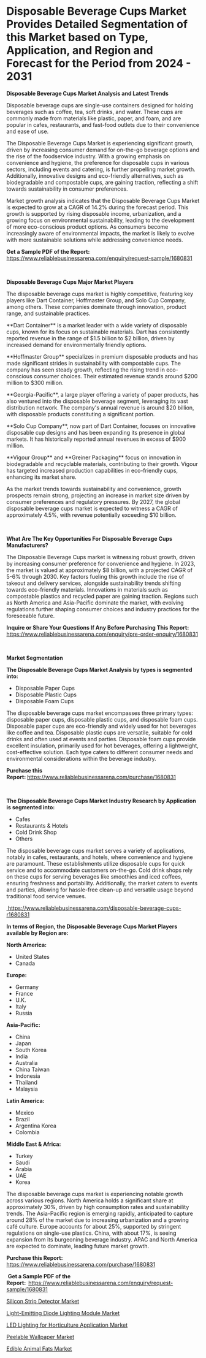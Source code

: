 <p><h1>Disposable Beverage Cups Market Provides Detailed Segmentation of this Market based on Type, Application, and Region and Forecast for the Period from 2024 - 2031</h1></p><p><strong>Disposable Beverage Cups Market Analysis and Latest Trends</strong></p>
<p><p>Disposable beverage cups are single-use containers designed for holding beverages such as coffee, tea, soft drinks, and water. These cups are commonly made from materials like plastic, paper, and foam, and are popular in cafes, restaurants, and fast-food outlets due to their convenience and ease of use.</p><p>The Disposable Beverage Cups Market is experiencing significant growth, driven by increasing consumer demand for on-the-go beverage options and the rise of the foodservice industry. With a growing emphasis on convenience and hygiene, the preference for disposable cups in various sectors, including events and catering, is further propelling market growth. Additionally, innovative designs and eco-friendly alternatives, such as biodegradable and compostable cups, are gaining traction, reflecting a shift towards sustainability in consumer preferences.</p><p>Market growth analysis indicates that the Disposable Beverage Cups Market is expected to grow at a CAGR of 14.2% during the forecast period. This growth is supported by rising disposable income, urbanization, and a growing focus on environmental sustainability, leading to the development of more eco-conscious product options. As consumers become increasingly aware of environmental impacts, the market is likely to evolve with more sustainable solutions while addressing convenience needs.</p></p>
<p><strong>Get a Sample PDF of the Report:&nbsp;</strong> <a href="https://www.reliablebusinessarena.com/enquiry/request-sample/1680831?utm_campaign=1282&utm_medium=2&utm_source=Github&utm_content=ia&utm_term=04102024&utm_id=disposable-beverage-cups">https://www.reliablebusinessarena.com/enquiry/request-sample/1680831</a></p>
<p>&nbsp;</p>
<p><strong>Disposable Beverage Cups Major Market Players</strong></p>
<p><p>The disposable beverage cups market is highly competitive, featuring key players like Dart Container, Hoffmaster Group, and Solo Cup Company, among others. These companies dominate through innovation, product range, and sustainable practices.</p><p>**Dart Container** is a market leader with a wide variety of disposable cups, known for its focus on sustainable materials. Dart has consistently reported revenue in the range of $1.5 billion to $2 billion, driven by increased demand for environmentally friendly options.</p><p>**Hoffmaster Group** specializes in premium disposable products and has made significant strides in sustainability with compostable cups. The company has seen steady growth, reflecting the rising trend in eco-conscious consumer choices. Their estimated revenue stands around $200 million to $300 million.</p><p>**Georgia-Pacific**, a large player offering a variety of paper products, has also ventured into the disposable beverage segment, leveraging its vast distribution network. The company's annual revenue is around $20 billion, with disposable products constituting a significant portion.</p><p>**Solo Cup Company**, now part of Dart Container, focuses on innovative disposable cup designs and has been expanding its presence in global markets. It has historically reported annual revenues in excess of $900 million.</p><p>**Vigour Group** and **Greiner Packaging** focus on innovation in biodegradable and recyclable materials, contributing to their growth. Vigour has targeted increased production capabilities in eco-friendly cups, enhancing its market share.</p><p>As the market trends towards sustainability and convenience, growth prospects remain strong, projecting an increase in market size driven by consumer preferences and regulatory pressures. By 2027, the global disposable beverage cups market is expected to witness a CAGR of approximately 4.5%, with revenue potentially exceeding $10 billion.</p></p>
<p>&nbsp;</p>
<p><strong>What Are The Key Opportunities For Disposable Beverage Cups Manufacturers?</strong></p>
<p><p>The Disposable Beverage Cups market is witnessing robust growth, driven by increasing consumer preference for convenience and hygiene. In 2023, the market is valued at approximately $8 billion, with a projected CAGR of 5-6% through 2030. Key factors fueling this growth include the rise of takeout and delivery services, alongside sustainability trends shifting towards eco-friendly materials. Innovations in materials such as compostable plastics and recycled paper are gaining traction. Regions such as North America and Asia-Pacific dominate the market, with evolving regulations further shaping consumer choices and industry practices for the foreseeable future.</p></p>
<p><strong>Inquire or Share Your Questions If Any Before Purchasing This Report:</strong> <a href="https://www.reliablebusinessarena.com/enquiry/pre-order-enquiry/1680831?utm_campaign=1282&utm_medium=2&utm_source=Github&utm_content=ia&utm_term=04102024&utm_id=disposable-beverage-cups">https://www.reliablebusinessarena.com/enquiry/pre-order-enquiry/1680831</a></p>
<p>&nbsp;</p>
<p><strong>Market Segmentation</strong></p>
<p><strong>The Disposable Beverage Cups Market Analysis by types is segmented into:</strong></p>
<p><ul><li>Disposable Paper Cups</li><li>Disposable Plastic Cups</li><li>Disposable Foam Cups</li></ul></p>
<p><p>The disposable beverage cups market encompasses three primary types: disposable paper cups, disposable plastic cups, and disposable foam cups. Disposable paper cups are eco-friendly and widely used for hot beverages like coffee and tea. Disposable plastic cups are versatile, suitable for cold drinks and often used at events and parties. Disposable foam cups provide excellent insulation, primarily used for hot beverages, offering a lightweight, cost-effective solution. Each type caters to different consumer needs and environmental considerations within the beverage industry.</p></p>
<p><strong>Purchase this Report:&nbsp;</strong><a href="https://www.reliablebusinessarena.com/purchase/1680831?utm_campaign=1282&utm_medium=2&utm_source=Github&utm_content=ia&utm_term=04102024&utm_id=disposable-beverage-cups">https://www.reliablebusinessarena.com/purchase/1680831</a></p>
<p>&nbsp;</p>
<p><strong>The Disposable Beverage Cups Market Industry Research by Application is segmented into:</strong></p>
<p><ul><li>Cafes</li><li>Restaurants & Hotels</li><li>Cold Drink Shop</li><li>Others</li></ul></p>
<p><p>The disposable beverage cups market serves a variety of applications, notably in cafes, restaurants, and hotels, where convenience and hygiene are paramount. These establishments utilize disposable cups for quick service and to accommodate customers on-the-go. Cold drink shops rely on these cups for serving beverages like smoothies and iced coffees, ensuring freshness and portability. Additionally, the market caters to events and parties, allowing for hassle-free clean-up and versatile usage beyond traditional food service venues.</p></p>
<p><a href="https://www.reliablebusinessarena.com/disposable-beverage-cups-r1680831?utm_campaign=1282&utm_medium=2&utm_source=Github&utm_content=ia&utm_term=04102024&utm_id=disposable-beverage-cups">&nbsp;https://www.reliablebusinessarena.com/disposable-beverage-cups-r1680831</a></p>
<p><strong>In terms of Region, the Disposable Beverage Cups Market Players available by Region are:</strong></p>
<p>
    <p> <strong> North America: </strong>
        <ul>
            <li>United States</li>
            <li>Canada</li>
        </ul>
        </p> 
    <p> <strong> Europe: </strong>
        <ul>
            <li>Germany</li>
            <li>France</li>
            <li>U.K.</li>
            <li>Italy</li>
            <li>Russia</li>
        </ul>
        </p> 
    <p> <strong> Asia-Pacific: </strong>
        <ul>
            <li>China</li>
            <li>Japan</li>
            <li>South Korea</li>
            <li>India</li>
            <li>Australia</li>
            <li>China Taiwan</li>
            <li>Indonesia</li>
            <li>Thailand</li>
            <li>Malaysia</li>
        </ul>
        </p> 
    <p> <strong> Latin America: </strong>
        <ul>
            <li>Mexico</li>
            <li>Brazil</li>
            <li>Argentina Korea</li>
            <li>Colombia</li>
        </ul>
        </p> 
    <p> <strong> Middle East & Africa: </strong>
        <ul>
            <li>Turkey</li>
            <li>Saudi</li>
            <li>Arabia</li>
            <li>UAE</li>
            <li>Korea</li>
        </ul>
    </p>
    </p>
<p><p>The disposable beverage cups market is experiencing notable growth across various regions. North America holds a significant share at approximately 30%, driven by high consumption rates and sustainability trends. The Asia-Pacific region is emerging rapidly, anticipated to capture around 28% of the market due to increasing urbanization and a growing café culture. Europe accounts for about 25%, supported by stringent regulations on single-use plastics. China, with about 17%, is seeing expansion from its burgeoning beverage industry. APAC and North America are expected to dominate, leading future market growth.</p></p>
<p><strong>Purchase this Report: </strong><a href="https://www.reliablebusinessarena.com/purchase/1680831?utm_campaign=1282&utm_medium=2&utm_source=Github&utm_content=ia&utm_term=04102024&utm_id=disposable-beverage-cups">https://www.reliablebusinessarena.com/purchase/1680831</a></p>
<p>&nbsp;<strong>Get a Sample PDF of the Report:&nbsp;&nbsp;</strong><a href="https://www.reliablebusinessarena.com/enquiry/request-sample/1680831?utm_campaign=1282&utm_medium=2&utm_source=Github&utm_content=ia&utm_term=04102024&utm_id=disposable-beverage-cups">https://www.reliablebusinessarena.com/enquiry/request-sample/1680831</a></p>
<p><strong></strong></p>
<p><p><a href="https://www.linkedin.com/pulse/key-drivers-silicon-strip-detector-market-trends-future-w8tye?utm_campaign=1282&utm_medium=2&utm_source=Github&utm_content=ia&utm_term=04102024&utm_id=disposable-beverage-cups">Silicon Strip Detector Market</a></p><p><a href="https://issuu.com/reportprime-2/docs/light-emitting-diode-lighting-modul_c6a40eebc9935e?utm_campaign=1282&utm_medium=2&utm_source=Github&utm_content=ia&utm_term=04102024&utm_id=disposable-beverage-cups">Light-Emitting Diode Lighting Module Market</a></p><p><a href="https://issuu.com/reportprime-2/docs/led-lighting-for-horticulture-appli_c89cef9a351aa7?utm_campaign=1282&utm_medium=2&utm_source=Github&utm_content=ia&utm_term=04102024&utm_id=disposable-beverage-cups">LED Lighting for Horticulture Application Market</a></p><p><a href="https://www.linkedin.com/pulse/peelable-wallpaper-market-maturity-analysis-regional-disparities-qhjac?utm_campaign=1282&utm_medium=2&utm_source=Github&utm_content=ia&utm_term=04102024&utm_id=disposable-beverage-cups">Peelable Wallpaper Market</a></p><p><a href="https://github.com/napierswinnyfg/Market-Research-Report-List-1/blob/main/edible-animal-fats-market.md?utm_campaign=1282&utm_medium=2&utm_source=Github&utm_content=ia&utm_term=04102024&utm_id=disposable-beverage-cups">Edible Animal Fats Market</a></p></p>